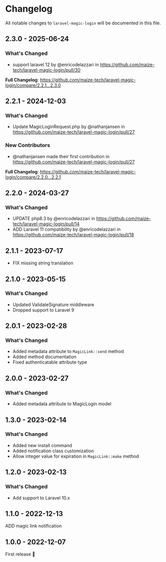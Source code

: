 # Changelog

All notable changes to `laravel-magic-login` will be documented in this file.

## 2.3.0 - 2025-06-24

### What's Changed

* support laravel 12 by @enricodelazzari in https://github.com/maize-tech/laravel-magic-login/pull/30

**Full Changelog**: https://github.com/maize-tech/laravel-magic-login/compare/2.2.1...2.3.0

## 2.2.1 - 2024-12-03

### What's Changed

* Update MagicLoginRequest.php by @nathanjansen in https://github.com/maize-tech/laravel-magic-login/pull/27

### New Contributors

* @nathanjansen made their first contribution in https://github.com/maize-tech/laravel-magic-login/pull/27

**Full Changelog**: https://github.com/maize-tech/laravel-magic-login/compare/2.2.0...2.2.1

## 2.2.0 - 2024-03-27

### What's Changed

* UPDATE php8.3 by @enricodelazzari in https://github.com/maize-tech/laravel-magic-login/pull/14
* ADD Laravel 11 compatibility by @enricodelazzari in https://github.com/maize-tech/laravel-magic-login/pull/18

## 2.1.1 - 2023-07-17

- FIX missing string translation

## 2.1.0 - 2023-05-15

### What's Changed

- Updated ValidateSignature middleware
- Dropped support to Laravel 9

## 2.0.1 - 2023-02-28

### What's Changed

- Added metadata attribute to `MagicLink::send` method
- Added method documentation
- Fixed authenticatable attribute type

## 2.0.0 - 2023-02-27

### What's Changed

- Added metadata attribute to MagicLogin model

## 1.3.0 - 2023-02-14

### What's Changed

- Added new install command
- Added notification class customization
- Allow integer value for expiration in `MagicLink::make` method

## 1.2.0 - 2023-02-13

### What's Changed

- Add support to Laravel 10.x

## 1.1.0 - 2022-12-13

ADD magic link notification

## 1.0.0 - 2022-12-07

First release 🚀
